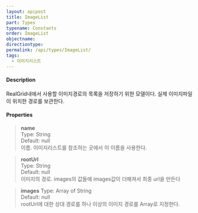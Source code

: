 ```yaml
---
layout: apipost
title: ImageList
part: Types
typename: Constants
order: ImageList
objectname: 
directiontype: 
permalink: /api/types/ImageList/
tags:
  - 이미지리스트
---
```


#### Description

RealGrid내에서 사용할 이미지경로의 목록을 저장하기 위한 모델이다. 실제 이미지파일이 위치한 경로를 보관한다.

#### Properties

> **name**   
> Type: String             
> Default: null   
> 이름. 이미지리스트를 참조하는 곳에서 이 이름을 사용한다.               

> **rootUrl**   
> Type: String   
> Default: null   
> 이미지의 경로. images의 값들에 images값이 더해져서 최종 url을 만든다
 
> **images** 
> Type: Array of String            
> Default: null  
> rootUrl에 대한 상대 경로를 하나 이상의 이미지 경로를 Array로 지정한다.

